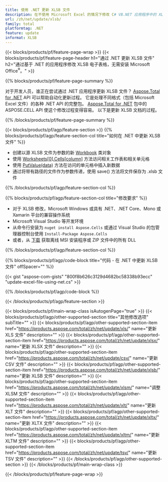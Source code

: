```yaml
---
title: 使用 .NET 更新 XLSB 文件
description: 在不使用 Microsoft Excel 的情况下修改 C# VB.NET 应用程序中的 XLSB 文档。 
url: /zh/net/update/xlsb/
family: total
platformtag: .NET
feature: update
informat: XLSB
---
```

{{< blocks/products/pf/feature-page-wrap >}}
{{< blocks/products/pf/feature-page-header h1="通过 .NET 更新 XLSB 文件" h2="通过基于 .NET 的应用程序修改 XLSB 电子表格，无需安装 Microsoft Office<sup>&reg;</sup>。" >}}

{{% blocks/products/pf/feature-page-summary %}}

对于开发人员，谁正在尝试通过 .NET 应用程序更新 XLSB 文件？ [Aspose.Total for .NET](https://products.aspose.com/total/net/) API 可以帮助自动化更新过程。 它是处理不同格式（包括 Microsoft Excel 文件）的各种 .NET API 的完整包。 [Aspose.Total for .NET](https://products.aspose.com/total/net/) 包中的 ASPOSE.CELL API 使这个修改过程变得容易。 以下是更新 XLSB 文档的过程。

{{% /blocks/products/pf/feature-page-summary %}}

{{< blocks/products/pf/agp/feature-section >}}
{{% blocks/products/pf/agp/feature-section-col title="如何在 .NET 中更新 XLSB 文件" %}}

- 创建以源 XLSB 文件为参数的新 [Workbook](https://reference.aspose.com/cells/net/aspose.cells/workbook/) 类对象
- 使用 [Worksheets[0].Cells[column]](https://reference.aspose.com/cells/net/aspose.cells/worksheet/cells/) 方法访问相关工作表和相关单元格
- 使用 [PutValue(data)](https://reference.aspose.com/cells/net/aspose.cells/cell/putvalue/) 方法在访问的单元格中插入新数据
- 通过将带有路径的文件作为参数传递，使用 save() 方法将文件保存为 .xlsb 文件

{{% /blocks/products/pf/agp/feature-section-col %}}

{{% blocks/products/pf/agp/feature-section-col title="修改要求" %}}

- 对于 XLSB 修改，Microsoft Windows 或具有 .NET、.NET Core、Mono 或 Xamarin 平台的兼容操作系统
- Microsoft Visual Studio 等开发环境 
- 从命令行安装为 ```nuget install Aspose.Cells``` 或通过 Visual Studio 的包管理器控制台使用 ```Install-Package Aspose.Cells```
- 或者，从 [下载](https://downloads.aspose.com/cells/net) 获取离线 MSI 安装程序或 ZIP 文件中的所有 DLL

{{% /blocks/products/pf/agp/feature-section-col %}}

{{% blocks/products/pf/agp/code-block title="代码 - 在 .NET 中更新 XLSB 文件" offSpacer="" %}}

{{< gist "aspose-com-gists" "800f8b626c3129d4682bc58338b93ecc" "update-excel-file-using-net.cs" >}}

{{% /blocks/products/pf/agp/code-block %}}

{{< /blocks/products/pf/agp/feature-section >}}

{{< blocks/products/pf/main-wrap-class isAutogenPage="true" >}}
{{< blocks/products/pf/agp/other-supported-section title="其他修改选项" subTitle="" >}}
{{< blocks/products/pf/agp/other-supported-section-item href="https://products.aspose.com/total/zh/net/update/xls/" name="更新 XLS 文件" description="" >}}
{{< blocks/products/pf/agp/other-supported-section-item href="https://products.aspose.com/total/zh/net/update/xlsx/" name="更新 XLSX 文件" description="" >}}
{{< blocks/products/pf/agp/other-supported-section-item href="https://products.aspose.com/total/zh/net/update/csv/" name="更新 CSV 文件" description="" >}}
{{< blocks/products/pf/agp/other-supported-section-item href="https://products.aspose.com/total/zh/net/update/xlsb/" name="更新 XLSB 文件" description="" >}}
{{< blocks/products/pf/agp/other-supported-section-item href="https://products.aspose.com/total/zh/net/update/xlsm/" name="调整 XLSM 文件" description="" >}}
{{< blocks/products/pf/agp/other-supported-section-item href="https://products.aspose.com/total/zh/net/update/xlt/" name="更新 XLT 文件" description="" >}}
{{< blocks/products/pf/agp/other-supported-section-item href="https://products.aspose.com/total/zh/net/update/xltx/" name="更新 XLTX 文件" description="" >}}
{{< blocks/products/pf/agp/other-supported-section-item href="https://products.aspose.com/total/zh/net/update/xltm/" name="更新 XLTM 文件" description="" >}}
{{< blocks/products/pf/agp/other-supported-section-item href="https://products.aspose.com/total/zh/net/update/tsv/" name="更新 TSV 文件" description="" >}}
{{< /blocks/products/pf/agp/other-supported-section >}}
{{< /blocks/products/pf/main-wrap-class >}}

{{< /blocks/products/pf/feature-page-wrap >}}